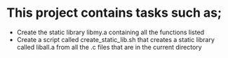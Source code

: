 # This project contains tasks such as;

* Create the static library libmy.a containing all the functions listed
* Create a script called create_static_lib.sh that creates a static library called liball.a from all the .c files that are in the current directory
